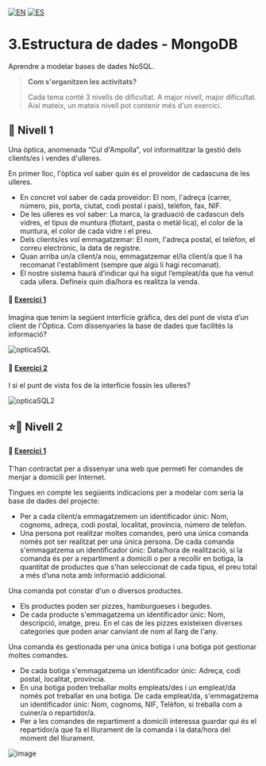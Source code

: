 [![EN](https://img.shields.io/badge/EN-blue.svg?logo=googletranslate&logoColor=white)](https://github.com/ariamdev/IT-ACADEMY-SPRINT-2/blob/main/SPRINT%202/Tasca%20S2%2003%20%20Estructura%20de%20dades%20-%20MongoDB/README.md)
[![ES](https://img.shields.io/badge/ES-red.svg?logo=googletranslate&logoColor=white)](https://github.com/ariamdev/IT-ACADEMY-SPRINT-2/blob/main/SPRINT%202/Tasca%20S2%2003%20%20Estructura%20de%20dades%20-%20MongoDB/README.es.md)

3.Estructura de dades - MongoDB
=

Aprendre a modelar bases de dades NoSQL.


>**Com s'organitzen les activitats?**
>
>Cada tema conté 3 nivells de dificultat. A major nivell, major dificultat. Així mateix, un mateix nivell pot contenir més d'un exercici.


🌟 Nivell 1
-

Una òptica, anomenada “Cul d'Ampolla”, vol informatitzar la gestió dels clients/es i vendes d'ulleres.

En primer lloc, l'òptica vol saber quin és el proveïdor de cadascuna de les ulleres. 

- En concret vol saber de cada proveïdor: El nom, l'adreça (carrer, número, pis, porta, ciutat, codi postal i país), telèfon, fax, NIF.
- De les ulleres es vol saber: La marca, la graduació de cadascun dels vidres, el tipus de muntura (flotant, pasta o metàl·lica), el color de la muntura, el color de cada vidre i el preu.
- Dels clients/es vol emmagatzemar: El nom, l'adreça postal, el telèfon, el correu electrònic, la data de registre.
- Quan arriba un/a client/a nou, emmagatzemar el/la client/a que li ha recomanat l'establiment (sempre que algú li hagi recomanat).
- El nostre sistema haurà d’indicar qui ha sigut l’empleat/da que ha venut cada ullera. Defineix quin dia/hora es realitza la venda.

#### 📍 [Exercici 1](https://github.com/ariamdev/IT-ACADEMY-SPRINT-2/tree/main/SPRINT%202/Tasca%20S2%2003%20%20Estructura%20de%20dades%20-%20MongoDB/Nivell%201/Exercici1)

Imagina que tenim la següent interfície gràfica, des del punt de vista d’un client de l'Òptica. Com dissenyaries la base de dades que facilités la informació?

![opticaSQL](https://github.com/user-attachments/assets/5d6b4ba8-0394-4bae-b1fa-5a032e164001)

#### 📍 [Exercici 2](https://github.com/ariamdev/IT-ACADEMY-SPRINT-2/tree/main/SPRINT%202/Tasca%20S2%2003%20%20Estructura%20de%20dades%20-%20MongoDB/Nivell%201/Exercici2)

I si el punt de vista fos de la interfície fossin les ulleres?

![opticaSQL2](https://github.com/user-attachments/assets/d6b684f2-1e6d-4a0b-a530-c205e3979bcb)

⭐🌟 Nivell 2
-

#### 📍 [Exercici 1](https://github.com/ariamdev/IT-ACADEMY-SPRINT-2/tree/main/SPRINT%202/Tasca%20S2%2003%20%20Estructura%20de%20dades%20-%20MongoDB/Nivell%202/Exercici1)

T’han contractat per a dissenyar una web que permeti fer comandes de menjar a domicili per Internet.

Tingues en compte les següents indicacions per a modelar com seria la base de dades del projecte:

- Per a cada client/a emmagatzemem un identificador únic: Nom, cognoms, adreça, codi postal, localitat, província, número de telèfon.
- Una persona pot realitzar moltes comandes, però una única comanda només pot ser realitzat per una única persona. De cada comanda s'emmagatzema un identificador únic: Data/hora de realització, si la comanda és per a repartiment a domicili o per a recollir en botiga, la quantitat de productes que s'han seleccionat de cada tipus, el preu total a més d’una nota amb informació addicional.

Una comanda pot constar d'un o diversos productes.

- Els productes poden ser pizzes, hamburgueses i begudes.
- De cada producte s'emmagatzema un identificador únic: Nom, descripció, imatge, preu. En el cas de les pizzes existeixen diverses categories que poden anar canviant de nom al llarg de l'any.

Una comanda és gestionada per una única botiga i una botiga pot gestionar moltes comandes.

- De cada botiga s'emmagatzema un identificador únic: Adreça, codi postal, localitat, província.
- En una botiga poden treballar molts empleats/des i un empleat/da només pot treballar en una botiga. De cada empleat/da, s'emmagatzema un identificador únic: Nom, cognoms, NIF, Telèfon, si treballa com a cuiner/a o repartidor/a.
- Per a les comandes de repartiment a domicili interessa guardar qui és el repartidor/a que fa el lliurament de la comanda i la data/hora del moment del lliurament.

 ![image](https://github.com/user-attachments/assets/10322547-898c-47f0-8d02-4e52e1385ffb)
